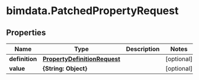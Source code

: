 # bimdata.PatchedPropertyRequest

## Properties

Name | Type | Description | Notes
------------ | ------------- | ------------- | -------------
**definition** | [**PropertyDefinitionRequest**](PropertyDefinitionRequest.md) |  | [optional] 
**value** | **{String: Object}** |  | [optional] 


